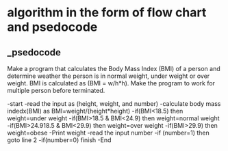 # algorithm in the form of flow chart and psedocode
## _psedocode

Make a program that calculates the Body Mass Index (BMI) of a person and determine weather the person is
in normal weight, under weight or over weight. BMI is calculated as (BMI = w/h*h). Make the program to
work for multiple person before terminated.

-start
-read the input as (height, weight, and number)
-calculate body mass indedx(BMI) as BMI=weight/(height*height)
-if(BMI<18.5) then weight=under weight
-if(BMI>18.5 & BMI<24.9) then weight=normal weight
-if(BMI>24.918.5 & BMI<29.9) then weight=over weight
-if(BMI>29.9) then weight=obese
-Print weight
-read the input number 
-if (number=1) then goto line 2
-if(number=0) finish
-End

